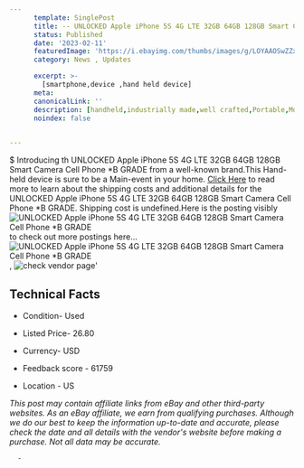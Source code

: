 ```yaml
---
      template: SinglePost
      title: -- UNLOCKED Apple iPhone 5S 4G LTE 32GB 64GB 128GB Smart Camera Cell Phone *B GRADE
      status: Published
      date: '2023-02-11'
      featuredImage: 'https://i.ebayimg.com/thumbs/images/g/LOYAAOSwZZxhLSiT/s-l225.jpg'
      category: News , Updates

      excerpt: >-
        [smartphone,device ,hand held device]
      meta:
      canonicalLink: ''
      description: [handheld,industrially made,well crafted,Portable,Mobile,Compact,Convenient,Lightweight,Maneuverable,Man-portable,Miniature,Carriable,Hand-held,Light,Holdable,Transportable,Mobile device,Pocket-sized,On-the-go,Wireless,Cordless,Compact size,Convenient size, smartphone,device ,hand held device]
      noindex: false
      

---
```

$
      Introducing th UNLOCKED Apple iPhone 5S 4G LTE 32GB 64GB 128GB Smart Camera Cell Phone *B GRADE from a well-known brand.This Hand-held device  is sure to be a Main-event in your home. [Click Here](https://www.ebay.com/itm/384890646418?hash=item599d452f92%3Ag%3ALOYAAOSwZZxhLSiT&mkevt=1&mkcid=1&mkrid=711-53200-19255-0&campid=%253CePNCampaignId%253E&customid=%253CreferenceId%253E&toolid=10049) to read more to learn about the shipping costs and additional details for the UNLOCKED Apple iPhone 5S 4G LTE 32GB 64GB 128GB Smart Camera Cell Phone *B GRADE. Shipping cost is undefined.Here is the posting visibly ![UNLOCKED Apple iPhone 5S 4G LTE 32GB 64GB 128GB Smart Camera Cell Phone *B GRADE](https://i.ebayimg.com/thumbs/images/g/LOYAAOSwZZxhLSiT/s-l225.jpg) to check out more postings here... ![UNLOCKED Apple iPhone 5S 4G LTE 32GB 64GB 128GB Smart Camera Cell Phone *B GRADE](https://i.ebayimg.com/images/g/LOYAAOSwZZxhLSiT/s-l1600.jpg), ![check vendor page](https://origin-galleryplus.ebayimg.com/ws/web/384890646418_2_0_1/225x225.jpg,https://origin-galleryplus.ebayimg.com/ws/web/384890646418_3_0_1/225x225.jpg,https://origin-galleryplus.ebayimg.com/ws/web/384890646418_4_0_1/225x225.jpg)'

      

 ## Technical Facts 



     
      

 - Condition- Used 


      

 - Listed Price- 26.80 


      

 - Currency- USD 


      

 - Feedback score - 61759 


      

 - Location - US 


      
      

 *_This post may contain affiliate links from eBay and other third-party websites. As an eBay affiliate, we earn from qualifying purchases. Although we do our best to keep the information up-to-date and accurate, please check the date and all details with the vendor's website before making a purchase. Not all data may be accurate._*




      -
